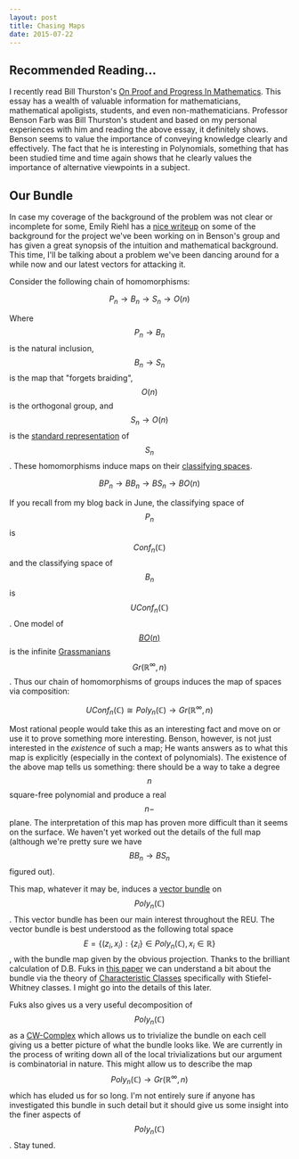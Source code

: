 ```yaml
---
layout: post
title: Chasing Maps
date: 2015-07-22
---
```


Recommended Reading...
---------------------
I recently read Bill Thurston's [On Proof and Progress In Mathematics](http://www.ams.org/journals/bull/1994-30-02/S0273-0979-1994-00502-6/S0273-0979-1994-00502-6.pdf).
This essay has a wealth of valuable information for mathematicians, mathematical apoligists, students, and even non-mathematicians. Professor Benson Farb was Bill Thurston's student and based on my personal experiences
with him and reading the above essay, it definitely shows. Benson seems to value the importance of conveying
knowledge clearly and effectively. The fact that he is interesting in Polynomials, something that has been studied time and time again
shows that he clearly values the importance of alternative viewpoints in a subject.

Our Bundle
----------
In case my coverage of the background of the problem was not clear or incomplete for some, Emily Riehl has a [nice writeup](https://golem.ph.utexas.edu/category/2014/02/an_emerging_pattern_in_algebra.html#more) on some of the background for the project we've been working on in Benson's group and has given
a great synopsis of the intuition and mathematical background. This time, I'll be talking about a problem we've been dancing around for a while now and our latest vectors for attacking it.

Consider the following chain of homomorphisms:

$$P_n \to B_n \to S_n \to O(n)$$

Where $$P_n \to B_n$$ is the natural inclusion, $$B_n \to S_n$$ is the map that "forgets braiding", $$O(n)$$ is the orthogonal group, and $$S_n \to O(n)$$ is the
[standard representation](https://en.wikipedia.org/wiki/Representation_theory_of_the_symmetric_group) of $$S_n$$. These homomorphisms induce maps on their [classifying spaces](https://en.wikipedia.org/wiki/Eilenberg%E2%80%93MacLane_space).

$$BP_n \to BB_n \to BS_n \to BO(n)$$

If you recall from my blog back in June, the classifying space of $$P_n$$ is $$Conf_n(\mathbb{C})$$ and the classifying space of $$B_n$$ is $$UConf_n(\mathbb{C})$$.
One model of [$$BO(n)$$](https://en.wikipedia.org/wiki/Classifying_space_for_O(n)) is the infinite [Grassmanians](https://en.wikipedia.org/wiki/Grassmannian) $$Gr(\mathbb{R^\infty}, n)$$.
Thus our chain of homomorphisms of groups induces the map of spaces via composition:

$$UConf_n(\mathbb{C}) \cong Poly_n(\mathbb{C}) \to Gr(\mathbb{R^\infty}, n)$$

Most rational people would take this as an interesting fact and move on or use it to prove something more interesting. Benson, however, is not just interested in the
*existence* of such a map; He wants answers as to what this map is explicitly (especially in the context of polynomials).
The existence of the above map tells us something: there should be a way to take a degree $$n$$ square-free polynomial and produce a real $$n-$$plane. The interpretation
of this map has proven more difficult than it seems on the surface. We haven't yet worked out the details of the full map (although we're pretty sure we have $$BB_n \to BS_n$$ figured out).

This map, whatever it may be, induces a [vector bundle](https://en.wikipedia.org/wiki/Vector_bundle) on $$Poly_n(\mathbb{C})$$. This vector bundle has been our main interest throughout the
REU. The vector bundle is best understood as the following total space $$E = \{(z_i, x_i) : \{z_i\} \in Poly_n(\mathbb{C}), x_i \in \mathbb{R} \}$$, with the bundle map given by the
obvious projection. Thanks to the brilliant calculation of D.B. Fuks in [this paper](http://link.springer.com/article/10.1007%2FBF01094491) we can understand a bit about the bundle
via the theory of [Characteristic Classes](https://en.wikipedia.org/wiki/Characteristic_class) specifically with Stiefel-Whitney classes. I might go into the details of this later.

Fuks also gives us a very useful decomposition of $$Poly_n(\mathbb{C})$$ as a [CW-Complex](https://en.wikipedia.org/wiki/CW_complex) which allows us to trivialize the bundle on each cell
giving us a better picture of what the bundle looks like. We are currently in the process of writing down all of the local trivializations but our argument is combinatorial in nature. This might allow us to describe the map $$Poly_n(\mathbb{C}) \to Gr(\mathbb{R^\infty}, n)$$ which has eluded us for so long. I'm not entirely sure if anyone has investigated this bundle in such detail but it should give us some insight into the finer aspects of $$Poly_n(\mathbb{C})$$. Stay tuned.
